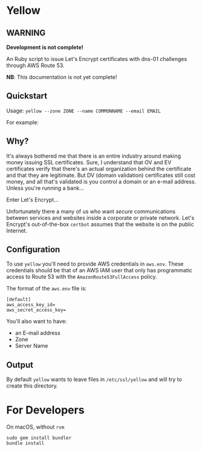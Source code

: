 # Yellow

## WARNING
**Development is not complete!**

An Ruby script to issue Let's Encrypt certificates with dns-01 challenges through AWS Route 53.

**NB**:  This documentation is not yet complete!

## Quickstart

Usage:  `yellow --zone ZONE --name COMMONNAME --email EMAIL`

For example:

## Why?

It's always bothered me that there is an entire industry around making money issuing SSL certificates.  Sure, I understand that OV and EV certificates verify that there's an actual organization behind the certificate and that they are legitimate.  But DV (domain validation) certificates still cost money, and all that's validated is you control a domain or an e-mail address.  Unless you're running a bank...

Enter Let's Encrypt...

Unfortunately there a many of us who want _secure_ communications between services and websites inside a corporate or private network.  Let's Encrypt's out-of-the-box `certbot` assumes that the website is on the public Internet.

## Configuration

To use `yellow` you'll need to provide AWS credentials in `aws.env`.  These credentials should be that of an AWS IAM user that only has programmatic access to Route 53 with the `AmazonRoute53FullAccess` policy.

The format of the `aws.env` file is:

```
[default]
aws_access_key_id=
aws_secret_access_key=
```

You'll also want to have:

* an E-mail address
* Zone
* Server Name

## Output

By default `yellow` wants to leave files in `/etc/ssl/yellow` and will try to create this directory.  

# For Developers

On macOS, without `rvm`

```
sudo gem install bundler
bundle install
```